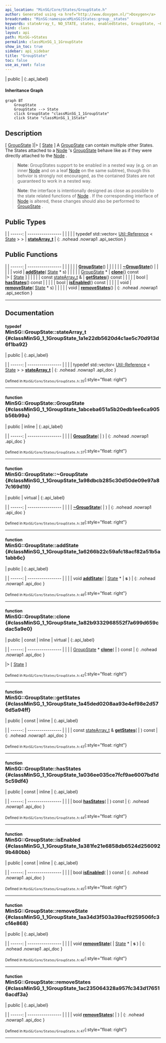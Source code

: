 ```yaml
---
api_location: "MinSG/Core/States/GroupState.h"
author: Generated using <a href="http://www.doxygen.nl/">Doxygen</a>
breadcrumbs: "MinSG:namespaceMinSG|States:group__states"
keywords: stateArray_t, NO_STATE, states, enabledStates, GroupState, ~GroupState, addState, clone, getStates, hasStates, isEnabled, removeState, removeStates, doDisableState, doEnableState
kind: class
layout: api
path: MinSG->States
permalink: classMinSG_1_1GroupState
show_in_toc: true
sidebar: api_sidebar
title: "GroupState"
toc: false
use_as_root: false
---
```


| public |
{:.api_label}

#### Inheritance Graph

```mermaid
graph BT
	GroupState
	GroupState --> State
	click GroupState "classMinSG_1_1GroupState"
	click State "classMinSG_1_1State"
```

## Description



[ [GroupState](classMinSG_1_1GroupState) ]|> [ [State](classMinSG_1_1State) ] A [GroupState](classMinSG_1_1GroupState) can contain multiple other States. The States attached to a [Node](classMinSG_1_1Node) 's [GroupState](classMinSG_1_1GroupState) behave like as if they were directly attached to the [Node](classMinSG_1_1Node) .


> **Note**: GroupStates support to be enabled in a nested way (e.g. on an inner [Node](classMinSG_1_1Node) and on a leaf [Node](classMinSG_1_1Node) on the same subtree), though this behvior is strongly not encouraged, as the contained States are not guaranteed to work in a nested way.



> **Note**: the interface is intentionally designed as close as possible to the state related functions of [Node](classMinSG_1_1Node) . If the corresponding interface of [Node](classMinSG_1_1Node) is altered, these changes should also be performed to [GroupState](classMinSG_1_1GroupState) .






## Public Types

|
| ------: | ----------------- |
|  | |
| typedef std::vector< [Util::Reference](classUtil_1_1Reference) < [State](classMinSG_1_1State) > > | **[stateArray_t](#classMinSG_1_1GroupState_1a1e22db5620d4c1ae5c70d913d6f1ba92)**  |
{: .nohead .nowrap1 .api_section }


## Public Functions

|
| ------: | ----------------- |
|  | |
|  | **[GroupState](#classMinSG_1_1GroupState_1abceba651a5b20edb1ee6ca905b56b99a)**() |
|  | |
|  | **[~GroupState](#classMinSG_1_1GroupState_1a98dbcb285c30d50de09e97a87c169d19)**() |
|  | |
| void | **[addState](#classMinSG_1_1GroupState_1a6266b22c59afc18acf82a51b5a1abb6c)**( [State](classMinSG_1_1State) * s) |
|  | |
| [GroupState](classMinSG_1_1GroupState) * | **[clone](#classMinSG_1_1GroupState_1a82b9332968552f7a699d659cdac5a9e0)**() const <br/> |> [ [State](classMinSG_1_1State) ] |
|  | |
| const [stateArray_t](classMinSG_1_1GroupState#classMinSG_1_1GroupState_1a1e22db5620d4c1ae5c70d913d6f1ba92) & | **[getStates](#classMinSG_1_1GroupState_1a45ded0208aa93e4ef98e2d576d5a94ff)**() const |
|  | |
| bool | **[hasStates](#classMinSG_1_1GroupState_1a036ee035ce7fcf9ae6007bd1d5c59df4)**() const |
|  | |
| bool | **[isEnabled](#classMinSG_1_1GroupState_1a381fe21e6858db6524d2560929b480bb)**() const |
|  | |
| void | **[removeState](#classMinSG_1_1GroupState_1aa34d3f503a39acf9259506fc3cf4e868)**( [State](classMinSG_1_1State) * s) |
|  | |
| void | **[removeStates](#classMinSG_1_1GroupState_1ac235064328a957fc343d176516acdf3a)**() |
{: .nohead .nowrap1 .api_section }


-------------------------------------------------------------------

## Documentation

### <small>typedef</small><br/> MinSG::GroupState::stateArray_t {#classMinSG_1_1GroupState_1a1e22db5620d4c1ae5c70d913d6f1ba92}

| public |
{:.api_label}

|
| ------: | ----------------- |
|  |
| typedef std::vector< [Util::Reference](classUtil_1_1Reference) < [State](classMinSG_1_1State) > > **[stateArray_t](#classMinSG_1_1GroupState_1a1e22db5620d4c1ae5c70d913d6f1ba92)**  |
{: .nohead .nowrap1 .api_doc }





<sub>Defined in `MinSG/Core/States/GroupState.h:35`</sub>{:style="float: right"}

-------------------------------------------------------------------

### <small>function</small><br/> MinSG::GroupState::GroupState {#classMinSG_1_1GroupState_1abceba651a5b20edb1ee6ca905b56b99a}

| public | inline |
{:.api_label}

|
| ------: | ----------------- |
|  |
|  **[GroupState](#classMinSG_1_1GroupState_1abceba651a5b20edb1ee6ca905b56b99a)**( |  ) |
{: .nohead .nowrap1 .api_doc }





<sub>Defined in `MinSG/Core/States/GroupState.h:37`</sub>{:style="float: right"}

-------------------------------------------------------------------

### <small>function</small><br/> MinSG::GroupState::~GroupState {#classMinSG_1_1GroupState_1a98dbcb285c30d50de09e97a87c169d19}

| public | virtual |
{:.api_label}

|
| ------: | ----------------- |
|  |
|  **[~GroupState](#classMinSG_1_1GroupState_1a98dbcb285c30d50de09e97a87c169d19)**( |  ) |
{: .nohead .nowrap1 .api_doc }





<sub>Defined in `MinSG/Core/States/GroupState.h:38`</sub>{:style="float: right"}

-------------------------------------------------------------------

### <small>function</small><br/> MinSG::GroupState::addState {#classMinSG_1_1GroupState_1a6266b22c59afc18acf82a51b5a1abb6c}

| public |
{:.api_label}

|
| ------: | ----------------- |
|  |
| void **[addState](#classMinSG_1_1GroupState_1a6266b22c59afc18acf82a51b5a1abb6c)**( |  [State](classMinSG_1_1State) * | **s** ) |
{: .nohead .nowrap1 .api_doc }





<sub>Defined in `MinSG/Core/States/GroupState.h:40`</sub>{:style="float: right"}

-------------------------------------------------------------------

### <small>function</small><br/> MinSG::GroupState::clone {#classMinSG_1_1GroupState_1a82b9332968552f7a699d659cdac5a9e0}

| public | const | inline | virtual |
{:.api_label}

|
| ------: | ----------------- |
|  |
| [GroupState](classMinSG_1_1GroupState) * **[clone](#classMinSG_1_1GroupState_1a82b9332968552f7a699d659cdac5a9e0)**( |  ) const |
{: .nohead .nowrap1 .api_doc }

|> [ [State](classMinSG_1_1State) ]





<sub>Defined in `MinSG/Core/States/GroupState.h:42`</sub>{:style="float: right"}

-------------------------------------------------------------------

### <small>function</small><br/> MinSG::GroupState::getStates {#classMinSG_1_1GroupState_1a45ded0208aa93e4ef98e2d576d5a94ff}

| public | const | inline |
{:.api_label}

|
| ------: | ----------------- |
|  |
| const [stateArray_t](classMinSG_1_1GroupState#classMinSG_1_1GroupState_1a1e22db5620d4c1ae5c70d913d6f1ba92) & **[getStates](#classMinSG_1_1GroupState_1a45ded0208aa93e4ef98e2d576d5a94ff)**( |  ) const |
{: .nohead .nowrap1 .api_doc }





<sub>Defined in `MinSG/Core/States/GroupState.h:43`</sub>{:style="float: right"}

-------------------------------------------------------------------

### <small>function</small><br/> MinSG::GroupState::hasStates {#classMinSG_1_1GroupState_1a036ee035ce7fcf9ae6007bd1d5c59df4}

| public | const | inline |
{:.api_label}

|
| ------: | ----------------- |
|  |
| bool **[hasStates](#classMinSG_1_1GroupState_1a036ee035ce7fcf9ae6007bd1d5c59df4)**( |  ) const |
{: .nohead .nowrap1 .api_doc }





<sub>Defined in `MinSG/Core/States/GroupState.h:44`</sub>{:style="float: right"}

-------------------------------------------------------------------

### <small>function</small><br/> MinSG::GroupState::isEnabled {#classMinSG_1_1GroupState_1a381fe21e6858db6524d2560929b480bb}

| public | const | inline |
{:.api_label}

|
| ------: | ----------------- |
|  |
| bool **[isEnabled](#classMinSG_1_1GroupState_1a381fe21e6858db6524d2560929b480bb)**( |  ) const |
{: .nohead .nowrap1 .api_doc }





<sub>Defined in `MinSG/Core/States/GroupState.h:45`</sub>{:style="float: right"}

-------------------------------------------------------------------

### <small>function</small><br/> MinSG::GroupState::removeState {#classMinSG_1_1GroupState_1aa34d3f503a39acf9259506fc3cf4e868}

| public |
{:.api_label}

|
| ------: | ----------------- |
|  |
| void **[removeState](#classMinSG_1_1GroupState_1aa34d3f503a39acf9259506fc3cf4e868)**( |  [State](classMinSG_1_1State) * | **s** ) |
{: .nohead .nowrap1 .api_doc }





<sub>Defined in `MinSG/Core/States/GroupState.h:46`</sub>{:style="float: right"}

-------------------------------------------------------------------

### <small>function</small><br/> MinSG::GroupState::removeStates {#classMinSG_1_1GroupState_1ac235064328a957fc343d176516acdf3a}

| public |
{:.api_label}

|
| ------: | ----------------- |
|  |
| void **[removeStates](#classMinSG_1_1GroupState_1ac235064328a957fc343d176516acdf3a)**( |  ) |
{: .nohead .nowrap1 .api_doc }





<sub>Defined in `MinSG/Core/States/GroupState.h:47`</sub>{:style="float: right"}

-------------------------------------------------------------------


